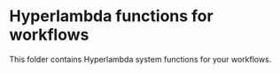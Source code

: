 
# Hyperlambda functions for workflows

This folder contains Hyperlambda system functions for your workflows.
